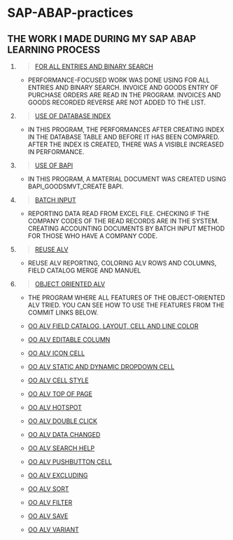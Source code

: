 # **SAP-ABAP-practices**
## THE WORK I MADE DURING MY SAP ABAP LEARNING PROCESS

1. >  [FOR ALL ENTRIES AND BINARY SEARCH](https://github.com/DogukanP/SAP-ABAP-practices/blob/main/src/zdop_for_all_entries.prog.abap)
      - PERFORMANCE-FOCUSED WORK WAS DONE USING FOR ALL ENTRIES AND BINARY SEARCH. INVOICE AND GOODS ENTRY OF PURCHASE ORDERS ARE READ IN THE PROGRAM. INVOICES AND GOODS RECORDED     REVERSE ARE NOT ADDED TO THE LIST. 
2. >  [USE OF DATABASE INDEX](https://github.com/DogukanP/SAP-ABAP-practices/blob/main/src/zdop_db_index_test.prog.abap)
      - IN THIS PROGRAM, THE PERFORMANCES AFTER CREATING INDEX IN THE DATABASE TABLE AND BEFORE IT HAS BEEN COMPARED.
      AFTER THE INDEX IS CREATED, THERE WAS A VISIBLE INCREASED IN PERFORMANCE.
3. >  [USE OF BAPI](https://github.com/DogukanP/SAP-ABAP-practices/blob/main/src/zdop_bapi_create_mat.prog.abap)
      - IN THIS PROGRAM, A MATERIAL DOCUMENT WAS CREATED USING BAPI_GOODSMVT_CREATE BAPI.
4. >  [BATCH INPUT](https://github.com/DogukanP/SAP-ABAP-practices/blob/main/src/zdop_batch_input.prog.abap)
      - REPORTING DATA READ FROM EXCEL FILE. CHECKING IF THE COMPANY CODES OF THE READ RECORDS ARE IN THE SYSTEM. CREATING ACCOUNTING DOCUMENTS BY BATCH INPUT METHOD FOR THOSE WHO         HAVE A COMPANY CODE.
5. >  [REUSE ALV](https://github.com/DogukanP/SAP-ABAP-practices/blob/main/src/zdop_reuse_alv.prog.abap)
      - REUSE ALV REPORTING, COLORING ALV ROWS AND COLUMNS, FIELD CATALOG MERGE AND MANUEL
6. >  [OBJECT ORIENTED ALV](https://github.com/DogukanP/SAP-ABAP-practices/blob/main/src/zdop_oo_alv.prog.abap)
      - THE PROGRAM WHERE ALL FEATURES OF THE OBJECT-ORIENTED ALV TRIED. YOU CAN SEE HOW TO USE THE FEATURES FROM THE COMMIT LINKS BELOW.
      
      - [OO ALV FIELD CATALOG, LAYOUT, CELL AND LINE COLOR](https://github.com/DogukanP/SAP-ABAP-practices/commit/a139cd953d87d69cecda9d873ff5fe793162213a)
      - [OO ALV EDITABLE COLUMN](https://github.com/DogukanP/SAP-ABAP-practices/commit/ab039f0e536bce6bebfdd5dd4734c9c5ada2621c)
      - [OO ALV ICON CELL](https://github.com/DogukanP/SAP-ABAP-practices/commit/9aa63c7c9088cc599ba8b13391f63e517c7ab710)
      - [OO ALV STATIC AND DYNAMIC DROPDOWN CELL](https://github.com/DogukanP/SAP-ABAP-practices/commit/b0c35e6a70722040ddd32a80af7433088c3f9187)
      - [OO ALV CELL STYLE](https://github.com/DogukanP/SAP-ABAP-practices/commit/aa759c6597cf510ca9e97bbd7ddb716705832e72)
      - [OO ALV TOP OF PAGE](https://github.com/DogukanP/SAP-ABAP-practices/commit/18cec2d92632a710bb263a70df60e60d65a660f0)
      - [OO ALV HOTSPOT](https://github.com/DogukanP/SAP-ABAP-practices/commit/c26eb6eb6b2f73016c38fa0ac21c0f2b5308c2ba)
      - [OO ALV DOUBLE CLICK](https://github.com/DogukanP/SAP-ABAP-practices/commit/9071fd0a98939fe6b597fa25ce485f7ef64b2be2)
      - [OO ALV DATA CHANGED](https://github.com/DogukanP/SAP-ABAP-practices/commit/afe40a97bbcb7011e1c86e73fa68f3dda659d363)
      - [OO ALV SEARCH HELP](https://github.com/DogukanP/SAP-ABAP-practices/commit/044c5245805a802a634409114cae0c3c5c1f7791)
      - [OO ALV PUSHBUTTON CELL](https://github.com/DogukanP/SAP-ABAP-practices/commit/f7f289abde1b0f7ef3be4e87775fac2ce18b0e97)
      - [OO ALV EXCLUDING](https://github.com/DogukanP/SAP-ABAP-practices/commit/aac2d40c8e4b5ea01af2ac1490bbe94adbea22ce)
      - [OO ALV SORT](https://github.com/DogukanP/SAP-ABAP-practices/commit/b7ea2d2b058b2ee8d82d279a8050b1b6f7567e6e)
      - [OO ALV FILTER](https://github.com/DogukanP/SAP-ABAP-practices/commit/f4bdff472a6ccec29b5d8c78608c55d1a770ac76)
      - [OO ALV SAVE](https://github.com/DogukanP/SAP-ABAP-practices/commit/401154b8abbc4f7c0e567225c32c9c922565cb8f)
      - [OO ALV VARIANT](https://github.com/DogukanP/SAP-ABAP-practices/commit/b63ef9441d9e0bae5ef3041b8c099fa444814d55)
      
  
